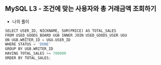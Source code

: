 ## MySQL L3 - 조건에 맞는 사용자와 총 거래금액 조회하기
- 나의 풀이
``` python
SELECT USER_ID, NICKNAME, SUM(PRICE) AS TOTAL_SALES
FROM USED_GOODS_BOARD UGB INNER JOIN USED_GOODS_USER UGU
ON UGB.WRITER_ID = UGU.USER_ID
WHERE STATUS = 'DONE'
GROUP BY UGB.WRITER_ID
HAVING TOTAL_SALES >= 700000
ORDER BY TOTAL_SALES;
```
